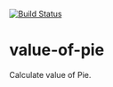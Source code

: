 [![Build Status](http://ec2-3-140-156-244.us-east-2.compute.amazonaws.com/buildStatus/icon?job=value-of-pie)](http://ec2-3-140-156-244.us-east-2.compute.amazonaws.com/job/value-of-pie/)

# value-of-pie
Calculate value of Pie.
